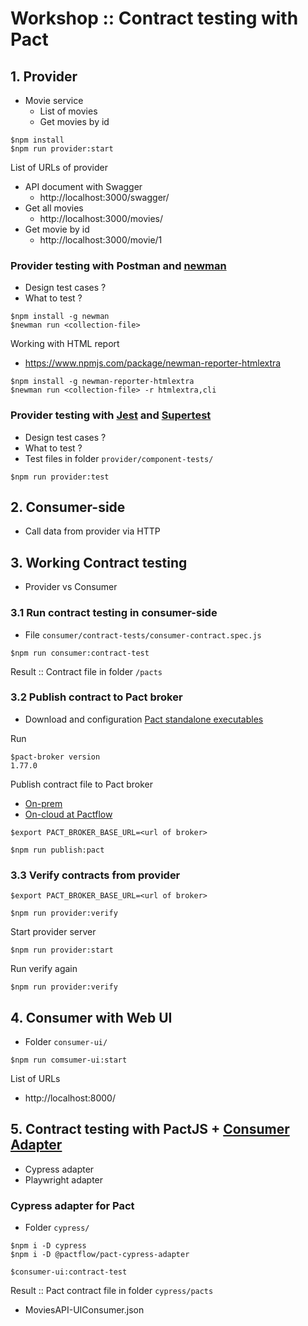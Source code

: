 # Workshop :: Contract testing with Pact

## 1. Provider
* Movie service
  * List of movies
  * Get movies by id

```
$npm install
$npm run provider:start
```

List of URLs of provider
* API document with Swagger
  * http://localhost:3000/swagger/
* Get all movies
  * http://localhost:3000/movies/
* Get movie by id
  * http://localhost:3000/movie/1

### Provider testing with Postman and [newman](https://www.npmjs.com/package/newman)
* Design test cases ?
* What to test ?
```
$npm install -g newman
$newman run <collection-file>
```

Working with HTML report
* https://www.npmjs.com/package/newman-reporter-htmlextra

```
$npm install -g newman-reporter-htmlextra
$newman run <collection-file> -r htmlextra,cli
```

### Provider testing with [Jest](https://jestjs.io/) and [Supertest](https://www.npmjs.com/package/supertest)
* Design test cases ?
* What to test ?
* Test files in folder `provider/component-tests/`
```
$npm run provider:test
```

## 2. Consumer-side
* Call data from provider via HTTP


## 3. Working Contract testing
* Provider vs Consumer

### 3.1 Run contract testing in consumer-side
* File `consumer/contract-tests/consumer-contract.spec.js`
```
$npm run consumer:contract-test
```
Result :: Contract file in folder `/pacts`


### 3.2 Publish contract to Pact broker

* Download and configuration [Pact standalone executables](https://github.com/pact-foundation/pact-ruby-standalone/releases)

Run
```
$pact-broker version  
1.77.0
```

Publish contract file to Pact broker
* [On-prem](https://docs.pact.io/pact_broker)
* [On-cloud at Pactflow](https://pactflow.io/)
```
$export PACT_BROKER_BASE_URL=<url of broker>

$npm run publish:pact
```

### 3.3 Verify contracts from provider

```
$export PACT_BROKER_BASE_URL=<url of broker>

$npm run provider:verify
```

Start provider server
```
$npm run provider:start
```

Run verify again
```
$npm run provider:verify
```

## 4. Consumer with Web UI
* Folder `consumer-ui/`

```
$npm run comsumer-ui:start
```

List of URLs
* http://localhost:8000/

## 5. Contract testing with PactJS + [Consumer Adapter](https://docs.pactflow.io/docs/bi-directional-contract-testing/tools#consumer-adapters)
* Cypress adapter
* Playwright adapter


### Cypress adapter for Pact
* Folder `cypress/`
```
$npm i -D cypress
$npm i -D @pactflow/pact-cypress-adapter

$consumer-ui:contract-test
```

Result :: Pact contract file in folder `cypress/pacts`
* MoviesAPI-UIConsumer.json
